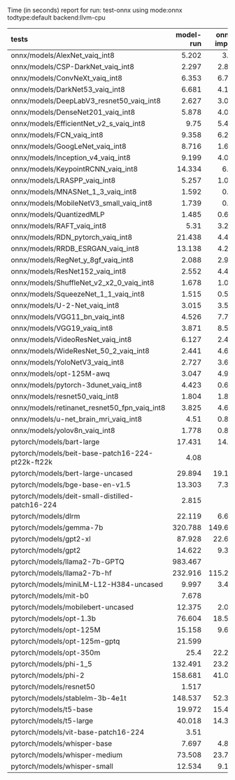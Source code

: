 Time (in seconds) report for run: test-onnx using mode:onnx todtype:default backend:llvm-cpu

| tests                                            |   model-run |   onnx-import |   torch-mlir |   iree-compile |   inference |
|:-------------------------------------------------|------------:|--------------:|-------------:|---------------:|------------:|
| onnx/models/AlexNet_vaiq_int8                    |       5.202 |         3.95  |            0 |          5.627 |       0.689 |
| onnx/models/CSP-DarkNet_vaiq_int8                |       2.297 |         2.893 |            0 |          9.214 |       0.464 |
| onnx/models/ConvNeXt_vaiq_int8                   |       6.353 |         6.743 |            0 |         20.583 |       1.893 |
| onnx/models/DarkNet53_vaiq_int8                  |       6.681 |         4.168 |            0 |          9.188 |       0.581 |
| onnx/models/DeepLabV3_resnet50_vaiq_int8         |       2.627 |         3.048 |            0 |          1.57  |       0     |
| onnx/models/DenseNet201_vaiq_int8                |       5.878 |         4.074 |            0 |         30.505 |       0.862 |
| onnx/models/EfficientNet_v2_s_vaiq_int8          |       9.75  |         5.418 |            0 |         19.51  |       0.731 |
| onnx/models/FCN_vaiq_int8                        |       9.358 |         6.268 |            0 |          4.72  |       0     |
| onnx/models/GoogLeNet_vaiq_int8                  |       8.716 |         1.685 |            0 |          9.805 |       0.476 |
| onnx/models/Inception_v4_vaiq_int8               |       9.199 |         4.085 |            0 |          2.71  |       0     |
| onnx/models/KeypointRCNN_vaiq_int8               |      14.334 |         6.93  |            0 |          3.421 |       0     |
| onnx/models/LRASPP_vaiq_int8                     |       5.257 |         1.023 |            0 |          0.292 |       0     |
| onnx/models/MNASNet_1_3_vaiq_int8                |       1.592 |         0.89  |            0 |          6.563 |       0.195 |
| onnx/models/MobileNetV3_small_vaiq_int8          |       1.739 |         0.78  |            0 |          7.663 |       0.141 |
| onnx/models/QuantizedMLP                         |       1.485 |         0.648 |            0 |          0.998 |       0.657 |
| onnx/models/RAFT_vaiq_int8                       |       5.31  |         3.213 |            0 |          0.79  |       0     |
| onnx/models/RDN_pytorch_vaiq_int8                |      21.438 |         4.474 |            0 |         11.977 |      72.28  |
| onnx/models/RRDB_ESRGAN_vaiq_int8                |      13.138 |         4.254 |            0 |          0.761 |       0     |
| onnx/models/RegNet_y_8gf_vaiq_int8               |       2.088 |         2.972 |            0 |         11.357 |       1.174 |
| onnx/models/ResNet152_vaiq_int8                  |       2.552 |         4.493 |            0 |         14.67  |       0.556 |
| onnx/models/ShuffleNet_v2_x2_0_vaiq_int8         |       1.678 |         1.032 |            0 |          0.404 |       0     |
| onnx/models/SqueezeNet_1_1_vaiq_int8             |       1.515 |         0.516 |            0 |          4.133 |       0.18  |
| onnx/models/U-2-Net_vaiq_int8                    |       3.015 |         3.512 |            0 |          2.604 |       0     |
| onnx/models/VGG11_bn_vaiq_int8                   |       4.526 |         7.702 |            0 |          9.909 |       0.881 |
| onnx/models/VGG19_vaiq_int8                      |       3.871 |         8.533 |            0 |         11.284 |       0.886 |
| onnx/models/VideoResNet_vaiq_int8                |       6.127 |         2.414 |            0 |          1.365 |       0     |
| onnx/models/WideResNet_50_2_vaiq_int8            |       2.441 |         4.617 |            0 |          9.712 |       0.677 |
| onnx/models/YoloNetV3_vaiq_int8                  |       2.727 |         3.609 |            0 |          1.768 |       0     |
| onnx/models/opt-125M-awq                         |       3.047 |         4.907 |            0 |          2.317 |       0     |
| onnx/models/pytorch-3dunet_vaiq_int8             |       4.423 |         0.658 |            0 |          0.288 |       0     |
| onnx/models/resnet50_vaiq_int8                   |       1.804 |         1.891 |            0 |          7.17  |       0.379 |
| onnx/models/retinanet_resnet50_fpn_vaiq_int8     |       3.825 |         4.614 |            0 |          1.666 |       0     |
| onnx/models/u-net_brain_mri_vaiq_int8            |       4.51  |         0.834 |            0 |          4.369 |       4.102 |
| onnx/models/yolov8n_vaiq_int8                    |       1.778 |         0.808 |            0 |          0.278 |       0     |
| pytorch/models/bart-large                        |      17.431 |        14.32  |            0 |         10.679 |       0     |
| pytorch/models/beit-base-patch16-224-pt22k-ft22k |       4.08  |         0     |            0 |          0     |       0     |
| pytorch/models/bert-large-uncased                |      29.894 |        19.145 |            0 |         27.163 |       2.903 |
| pytorch/models/bge-base-en-v1.5                  |      13.303 |         7.336 |            0 |         11.171 |       0.63  |
| pytorch/models/deit-small-distilled-patch16-224  |       2.815 |         0     |            0 |          0     |       0     |
| pytorch/models/dlrm                              |      22.119 |         6.622 |            0 |          0.107 |       0     |
| pytorch/models/gemma-7b                          |     320.788 |       149.659 |            0 |          0.366 |       0     |
| pytorch/models/gpt2-xl                           |      87.928 |        22.689 |            0 |          0.122 |       0     |
| pytorch/models/gpt2                              |      14.622 |         9.378 |            0 |         11.7   |       0.844 |
| pytorch/models/llama2-7b-GPTQ                    |     983.467 |         0     |            0 |          0     |       0     |
| pytorch/models/llama2-7b-hf                      |     232.916 |       115.288 |            0 |          0.14  |       0     |
| pytorch/models/miniLM-L12-H384-uncased           |       9.997 |         3.417 |            0 |          6.93  |       0.568 |
| pytorch/models/mit-b0                            |       7.678 |         0     |            0 |          0     |       0     |
| pytorch/models/mobilebert-uncased                |      12.375 |         2.085 |            0 |          0.901 |       0     |
| pytorch/models/opt-1.3b                          |      76.604 |        18.504 |            0 |          0.127 |       0     |
| pytorch/models/opt-125M                          |      15.158 |         9.644 |            0 |          5.145 |       0     |
| pytorch/models/opt-125m-gptq                     |      21.599 |         0     |            0 |          0     |       0     |
| pytorch/models/opt-350m                          |      25.4   |        22.232 |            0 |         11.31  |       0     |
| pytorch/models/phi-1_5                           |     132.491 |        23.262 |            0 |          0.129 |       0     |
| pytorch/models/phi-2                             |     158.681 |        41.054 |            0 |          0.128 |       0     |
| pytorch/models/resnet50                          |       1.517 |         0     |            0 |          0     |       0     |
| pytorch/models/stablelm-3b-4e1t                  |     148.537 |        52.309 |            0 |          0.127 |       0     |
| pytorch/models/t5-base                           |      19.972 |        15.455 |            0 |          8.343 |       0     |
| pytorch/models/t5-large                          |      40.018 |        14.395 |            0 |          0.128 |       0     |
| pytorch/models/vit-base-patch16-224              |       3.51  |         0     |            0 |          0     |       0     |
| pytorch/models/whisper-base                      |       7.697 |         4.897 |            0 |          2.178 |       0     |
| pytorch/models/whisper-medium                    |      73.508 |        23.711 |            0 |         11.672 |       0     |
| pytorch/models/whisper-small                     |      12.534 |         9.125 |            0 |          5.017 |       0     |

